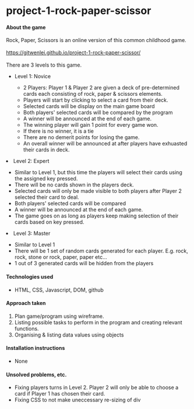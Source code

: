 # project-1-rock-paper-scissor #

<h4>About the game</h4>

Rock, Paper, Scissors is an online version of this common childhood game. 
<br />
<br />
<a href="https://gitwenlei.github.io/project-1-rock-paper-scissor/" target="_blank">https://gitwenlei.github.io/project-1-rock-paper-scissor/</a>
<br />
<br />
There are 3 levels to this game.
<ul>
<li>Level 1: Novice</li>
  <ul>
    <li>2 Players: Player 1 & Player 2 are given a deck of pre-determined cards each consisting of rock, paper & scissors elements. </li>
    <li>Players will start by clicking to select a card from their deck. </li>
    <li>Selected cards will be display on the main game board </li>
    <li>Both players' selected cards will be compared by the program</li>
    <li>A winner will be announced at the end of each game. </li>
    <li>The winning player will gain 1 point for every game won. </li>
    <li>If there is no winner, it is a tie</li>
    <li>There are no demerit points for losing the game. </li>
    <li>An overall winner will be announced at after players have exhuasted their cards in deck. </li>
  </ul>
</ul>

<li>Level 2: Expert</li>
  <ul>
    <li>Similar to Level 1, but this time the players will select their cards using the assigned key pressed. </li>
    <li>There will be no cards shown in the players deck.</li>
    <li>Selected cards will only be made visible to both players after Player 2 selected their card to deal. </li>
    <li>Both players' selected cards will be compared</li>
    <li>A winner will be announced at the end of each game. </li>
    <li>The game goes on as long as players keep making selection of their cards based on key pressed. </li>
  </ul>
</ul>

<li>Level 3: Master</li>
  <ul>
    <li>Similar to Level 1</li>
    <li>There will be 1 set of random cards generated for each player. E.g. rock, rock, stone or rock, paper, paper etc...</li>
    <li>1 out of 3 generated cards will be hidden from the players</li>
  </ul>
</ul>

<h4>Technologies used</h4>
<ul>
<li> HTML, CSS, Javascript, DOM, github</li>
</ul>

<h4>Approach taken</h4>
<ol>
<li>Plan game/program using wireframe. </li>
<li>Listing possible tasks to perform in the program and creating relevant functions. </li>
<li>Organising & listing data values using objects</li>
</ol>

<h4>Installation instructions</h4>
<ul><li>None</li></ul>

<h4>Unsolved problems, etc.</h4>
<ul>
  <li>Fixing players turns in Level 2. Player 2 will only be able to choose a card if Player 1 has chosen their card. </li>
  <li>Fixing CSS to not make uneccessary re-sizing of div</li>
</ul>


